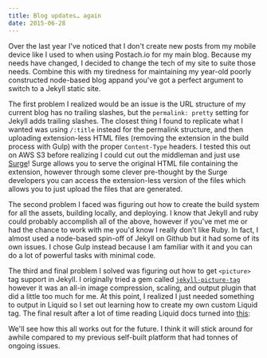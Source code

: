```yaml
---
title: Blog updates… again
date: 2015-06-28
---
```



Over the last year I've noticed that I don't create new posts from my mobile device like I used to when using Postach.io for my main blog. Because my needs have changed, I decided to change the tech of my site to suite those needs. Combine this with my tiredness for maintaining my year-old poorly constructed node-based blog appand you've got a perfect argument to switch to a Jekyll static site.

<!-- break -->

The first problem I realized would be an issue is the URL structure of my current blog has no trailing slashes, but the `permalink: pretty` setting for Jekyll adds trailing slashes. The closest thing I found to replicate what I wanted was using `/:title` instead for the permalink structure, and then uploading extension-less HTML files (removing the extension in the build process with Gulp) with the proper `Content-Type` headers. I tested this out on AWS S3 before realizing I could cut out the middleman and just use [Surge](https://surge.sh)! Surge allows you to serve the original HTML file containing the extension, however through some clever pre-thought by the Surge developers you can access the extension-less version of the files which allows you to just upload the files that are generated.

The second problem I faced was figuring out how to create the build system for all the assets, building locally, and deploying. I know that Jekyll and ruby could probably accomplish all of the above, however if you've met me or had the chance to work with me you'd know I really don't like Ruby. In fact, I almost used a node-based spin-off of Jekyll on Github but it had some of its own issues. I chose Gulp instead because I am familiar with it and you can do a lot of powerful tasks with minimal code.

The third and final problem I solved was figuring out how to get `<picture>` tag support in Jekyll. I originally tried a gem called [`jekyll-picture-tag`](https://github.com/robwierzbowski/jekyll-picture-tag) however it was an all-in image compression, scaling, and output plugin that did a little too much for me. At this point, I realized I just needed something to output in Liquid so I set out learning how to create my own custom Liquid tag. The final result after a lot of time reading Liquid docs turned into [this](https://gist.github.com/brandonb927/08b1ffdf7ab35a747c3f):

<script src="https://gist.github.com/brandonb927/08b1ffdf7ab35a747c3f.js?file=picture.rb"></script>

We'll see how this all works out for the future. I think it will stick around for awhile compared to my previous self-built platform that had tonnes of ongoing issues.

